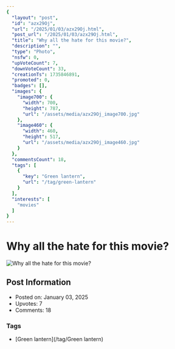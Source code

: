 ```yaml
---
{
  "layout": "post",
  "id": "azx29Oj",
  "url": "/2025/01/03/azx29Oj.html",
  "post_url": "/2025/01/03/azx29Oj.html",
  "title": "Why all the hate for this movie?",
  "description": "",
  "type": "Photo",
  "nsfw": 0,
  "upVoteCount": 7,
  "downVoteCount": 33,
  "creationTs": 1735846891,
  "promoted": 0,
  "badges": [],
  "images": {
    "image700": {
      "width": 700,
      "height": 787,
      "url": "/assets/media/azx29Oj_image700.jpg"
    },
    "image460": {
      "width": 460,
      "height": 517,
      "url": "/assets/media/azx29Oj_image460.jpg"
    }
  },
  "commentsCount": 18,
  "tags": [
    {
      "key": "Green lantern",
      "url": "/tag/green-lantern"
    }
  ],
  "interests": [
    "movies"
  ]
}
---
```


# Why all the hate for this movie?

![Why all the hate for this movie?](/assets/media/azx29Oj_image700.jpg)

## Post Information

- Posted on: January 03, 2025
- Upvotes: 7
- Comments: 18

### Tags

- [Green lantern](/tag/Green lantern)
